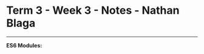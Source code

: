# **Term 3 - Week 3 - Notes - Nathan Blaga**
----------------------------------------------------------------------------------------
**ES6 Modules:**

